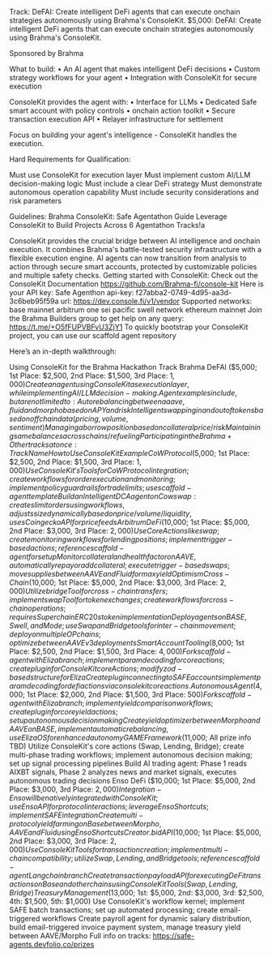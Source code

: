 Track: DeFAI: Create intelligent DeFi agents that can execute onchain strategies autonomously using Brahma's ConsoleKit.
$5,000: DeFAI: Create intelligent DeFi agents that can execute onchain strategies autonomously using Brahma's ConsoleKit.

Sponsored by Brahma

What to build:
•⁠ ⁠An AI agent that makes intelligent DeFi decisions
•⁠ ⁠Custom strategy workflows for your agent
•⁠ ⁠Integration with ConsoleKit for secure execution

ConsoleKit provides the agent with:
•⁠ ⁠Interface for LLMs
•⁠ ⁠Dedicated Safe smart account with policy controls
•⁠ ⁠onchain action toolkit
•⁠ ⁠Secure transaction execution API
•⁠ ⁠Relayer infrastructure for settlement

Focus on building your agent's intelligence - ConsoleKit handles the execution.

Hard Requirements for Qualification:

Must use ConsoleKit for execution layer
Must implement custom AI/LLM decision-making logic
Must include a clear DeFi strategy
Must demonstrate autonomous operation capability
Must include security considerations and risk parameters

Guidelines:
Brahma ConsoleKit: Safe Agentathon Guide
Leverage ConsoleKit to Build Projects Across 6 Agentathon Tracks!a

ConsoleKit provides the crucial bridge between AI intelligence and onchain execution. It combines Brahma's battle-tested security infrastructure with a flexible execution engine.
AI agents can now transition from analysis to action through secure smart accounts, protected by customizable policies and multiple safety checks.
Getting started with ConsoleKit:
Check out the ConsoleKit Documentation https://github.com/Brahma-fi/console-kit
Here is your API key:
Safe Agenthon api-key: f27abba2-0749-4d95-aa3d-3c6beb95f59a
url: https://dev.console.fi/v1/vendor
Supported networks:
base mainnet
arbitrum one
sei pacific
swell network
ethereum mainnet
Join the Brahma Builders group to get help on any query: https://t.me/+O5fFUPVBFvU3ZjY1
To quickly bootstrap your ConsoleKit project, you can use our scaffold agent repository

Here’s an in-depth walkthrough:

Using ConsoleKit for the Brahma Hackathon Track
Brahma DeFAI ($5,000; 1st Place: $2,500, 2nd Place: $1,500, 3rd Place: $1,000)
Create an agent using ConsoleKit as execution layer, while implementing AI/LLM decision-making.
Agent examples include, but are not limited to:
Auto rebalancing between aaave, fluid and morpho based on APY and risk
Intelligent swapping in and out of tokens based on offchain data (pricing, volume, sentiment)
Managing a borrow position based on collateral price/risk
Maintaining same balances across chains / refueling
Participating in the Brahma + Other tracks at once:
Track Name
How to Use ConsoleKit
Example
CoW Protocol ($5,000; 1st Place: $2,500, 2nd Place: $1,500, 3rd Place: $1,000)
Use ConsoleKit's Tools for CoW Protocol integration; create workflows for order execution and monitoring; implement policy guardrails for trade limits; use scaffold-agent template
Build an Intelligent DCA agent on Cowswap: creates limit orders using workflows, adjusts size dynamically based on price/volume/liquidity, uses Coingecko API for price feeds
Arbitrum DeFi ($10,000; 1st Place: $5,000, 2nd Place: $3,000, 3rd Place: $2,000)
Use CoreActions like swap; create monitoring workflows for lending positions; implement trigger-based actions; reference scaffold-agent for setup
Monitor collateral and health factor on AAVE, automatically repay or add collateral; execute trigger-based swaps; move supplies between AAVE and Fluid for max yield
Optimism Cross-Chain ($10,000; 1st Place: $5,000, 2nd Place: $3,000, 3rd Place: $2,000)
Utilize bridgeTool for cross-chain transfers; implement swapTool for token exchanges; create workflows for cross-chain operations; requires SuperchainERC20s token implementation
Deploy agents on BASE, Swell, and Mode; use Swap and Bridge tools for inter-chain movement; deploy on multiple OP chains; optimize between AAVE v3 deployments
Smart Account Tooling ($8,000; 1st Place: $2,500, 2nd Place: $1,500, 3rd Place: $4,000)
Fork scaffold-agent with Eliza branch; implement param decoding for core actions; create plugin for ConsoleKit coreActions; modify zod-based structure for Eliza
Create plugin connecting to SAFE accounts implement param decoding for defi actions via consolekit core actions.
Autonomous Agent ($4,000; 1st Place: $2,000, 2nd Place: $1,500, 3rd Place: $500)
Fork scaffold-agent with Eliza branch; implement yield comparison workflows; create plugin for core yield actions; set up autonomous decision making
Create yield optimizer between Morpho and AAVE on BASE, implement automatic rebalancing, use ElizaOS for enhanced autonomy
GAME Framework ($11,000; All prize info TBD)
Utilize ConsoleKit's core actions (Swap, Lending, Bridge); create multi-phase trading workflows; implement autonomous decision making; set up signal processing pipelines
Build AI trading agent: Phase 1 reads AIXBT signals, Phase 2 analyzes news and market signals, executes autonomous trading decisions
Enso DeFi ($10,000; 1st Place: $5,000, 2nd Place: $3,000, 3rd Place: $2,000)
Integration - Enso will be natively integrated with ConsoleKit; use Enso API for protocol interactions; leverage Enso Shortcuts; implement SAFE integration
Create multi-protocol yield farming on Base between Morpho, AAVE and Fluid using Enso Shortcuts
Creator.bid API ($10,000; 1st Place: $5,000, 2nd Place: $3,000, 3rd Place: $2,000)
Use ConsoleKit Tools for transaction creation; implement multi-chain compatibility; utilize Swap, Lending, and Bridge tools; reference scaffold-agent Langchain branch
Create transaction payload API for executing DeFi transactions on Base and other chains using ConsoleKit Tools (Swap, Lending, Bridge)
Treasury Management ($13,000; 1st: $5,000, 2nd: $3,000, 3rd: $2,500, 4th: $1,500, 5th: $1,000)
Use ConsoleKit's workflow kernel; implement SAFE batch transactions; set up automated processing; create email-triggered workflows
Create payroll agent for dynamic salary distribution, build email-triggered invoice payment system, manage treasury yield between AAVE/Morpho
Full info on tracks: https://safe-agents.devfolio.co/prizes
